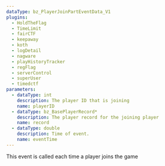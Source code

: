 ```yaml
---
dataType: bz_PlayerJoinPartEventData_V1
plugins:
  - HoldTheFlag
  - TimeLimit
  - fairCTF
  - keepaway
  - koth
  - logDetail
  - nagware
  - playHistoryTracker
  - regFlag
  - serverControl
  - superUser
  - timedctf
parameters:
  - dataType: int
    description: The player ID that is joining
    name: playerID
  - dataType: bz_BasePlayerRecord*
    description: The player record for the joining player
    name: record
  - dataType: double
    description: Time of event.
    name: eventTime
---
```


This event is called each time a player joins the game
